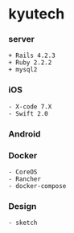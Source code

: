 # kyutech

### server
    + Rails 4.2.3
    + Ruby 2.2.2
    + mysql2

### iOS
    - X-code 7.X
    - Swift 2.0

### Android

### Docker
    - CoreOS
    - Rancher 
    - docker-compose 

### Design
    - sketch
